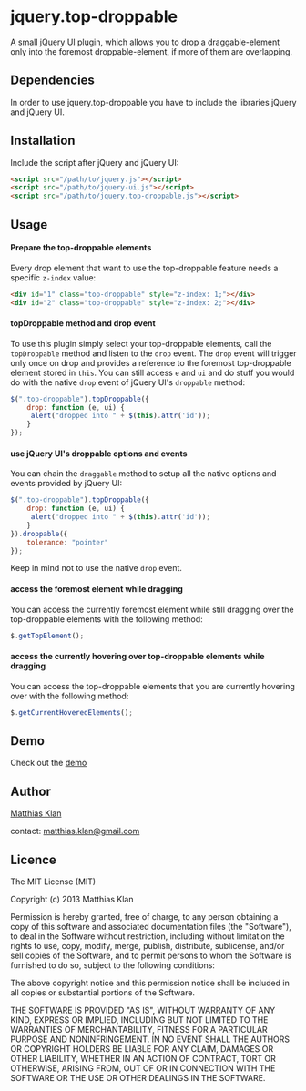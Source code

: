 # jquery.top-droppable

A small jQuery UI plugin, which allows you to drop a draggable-element only into the foremost droppable-element, if more of them are overlapping.

## Dependencies

In order to use jquery.top-droppable you have to include the libraries jQuery and jQuery UI.

## Installation

Include the script after jQuery and jQuery UI:

```html
<script src="/path/to/jquery.js"></script>
<script src="/path/to/jquery-ui.js"></script>
<script src="/path/to/jquery.top-droppable.js"></script>
```

## Usage

#### Prepare the top-droppable elements

Every drop element that want to use the top-droppable feature needs a specific `z-index` value:

```html
<div id="1" class="top-droppable" style="z-index: 1;"></div>
<div id="2" class="top-droppable" style="z-index: 2;"></div>
```


#### topDroppable method and drop event

To use this plugin simply select your top-droppable elements, call the `topDroppable` method and listen to the `drop` event. The `drop` event will trigger only once on drop and provides a reference to the foremost top-droppable element stored in `this`. You can still access `e` and `ui` and do stuff you would do with the native `drop` event of jQuery UI's `droppable` method:

```javascript
$(".top-droppable").topDroppable({
    drop: function (e, ui) {
	 alert("dropped into " + $(this).attr('id'));
    }
});
```


#### use jQuery UI's droppable options and events

You can chain the `draggable` method to setup all the native options and events provided by jQuery UI:

```javascript
$(".top-droppable").topDroppable({
    drop: function (e, ui) {
	 alert("dropped into " + $(this).attr('id'));
    }
}).droppable({
    tolerance: "pointer"
});
```

Keep in mind not to use the native `drop` event.


#### access the foremost element while dragging

You can access the currently foremost element while still dragging over the top-droppable elements with the following method:

```javascript
$.getTopElement();
```


#### access the currently hovering over top-droppable elements while dragging

You can access the top-droppable elements that you are currently hovering over with the following method:

```javascript
$.getCurrentHoveredElements();
```

## Demo

Check out the [demo](https://mklan.github.io/jquery-top-droppable-demo/) 


## Author

[Matthias Klan](https://github.com/mklan/)

contact: matthias.klan@gmail.com 


## Licence

The MIT License (MIT)

Copyright (c) 2013 Matthias Klan

Permission is hereby granted, free of charge, to any person obtaining a copy of
this software and associated documentation files (the "Software"), to deal in
the Software without restriction, including without limitation the rights to
use, copy, modify, merge, publish, distribute, sublicense, and/or sell copies of
the Software, and to permit persons to whom the Software is furnished to do so,
subject to the following conditions:

The above copyright notice and this permission notice shall be included in all
copies or substantial portions of the Software.

THE SOFTWARE IS PROVIDED "AS IS", WITHOUT WARRANTY OF ANY KIND, EXPRESS OR
IMPLIED, INCLUDING BUT NOT LIMITED TO THE WARRANTIES OF MERCHANTABILITY, FITNESS
FOR A PARTICULAR PURPOSE AND NONINFRINGEMENT. IN NO EVENT SHALL THE AUTHORS OR
COPYRIGHT HOLDERS BE LIABLE FOR ANY CLAIM, DAMAGES OR OTHER LIABILITY, WHETHER
IN AN ACTION OF CONTRACT, TORT OR OTHERWISE, ARISING FROM, OUT OF OR IN
CONNECTION WITH THE SOFTWARE OR THE USE OR OTHER DEALINGS IN THE SOFTWARE.
